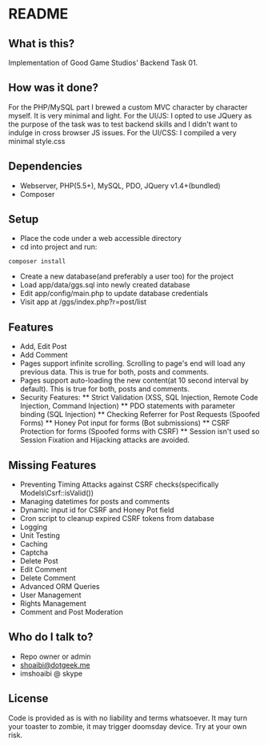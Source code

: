 # README #

## What is this? ##
Implementation of Good Game Studios' Backend Task 01.

## How was it done? ##
For the PHP/MySQL part I brewed a custom MVC character by character myself. It is very minimal and light.
For the UI/JS: I opted to use JQuery as the purpose of the task was to test backend skills and I didn't want to indulge in
cross browser JS issues.
For the UI/CSS: I compiled a very minimal style.css

## Dependencies ##
* Webserver, PHP(5.5+), MySQL, PDO, JQuery v1.4+(bundled)
* Composer

## Setup ##

* Place the code under a web accessible directory
* cd into project and run:
```
composer install
```
* Create a new database(and preferably a user too) for the project
* Load app/data/ggs.sql into newly created database
* Edit app/config/main.php to update database credentials
* Visit app at /ggs/index.php?r=post/list

## Features ##
* Add, Edit Post
* Add Comment
* Pages support infinite scrolling. Scrolling to page's end will load any previous data. This is true for both, posts and comments.
* Pages support auto-loading the new content(at 10 second interval by default). This is true for both, posts and comments.
* Security Features:
** Strict Validation (XSS, SQL Injection, Remote Code Injection, Command Injection)
** PDO statements with parameter binding (SQL Injection)
** Checking Referrer for Post Requests (Spoofed Forms)
** Honey Pot input for forms (Bot submissions)
** CSRF Protection for forms (Spoofed forms with CSRF)
** Session isn't used so Session Fixation and Hijacking attacks are avoided.


## Missing Features ##
* Preventing Timing Attacks against CSRF checks(specifically Models\Csrf::isValid())
* Managing datetimes for posts and comments
* Dynamic input id for CSRF and Honey Pot field
* Cron script to cleanup expired CSRF tokens from database
* Logging
* Unit Testing
* Caching
* Captcha
* Delete Post
* Edit Comment
* Delete Comment
* Advanced ORM Queries
* User Management
* Rights Management
* Comment and Post Moderation

## Who do I talk to? ##
* Repo owner or admin
* shoaibi@dotgeek.me
* imshoaibi @ skype

## License ##
Code is provided as is with no liability and terms whatsoever. It may turn your toaster to zombie, it may trigger doomsday device. Try at your own risk.